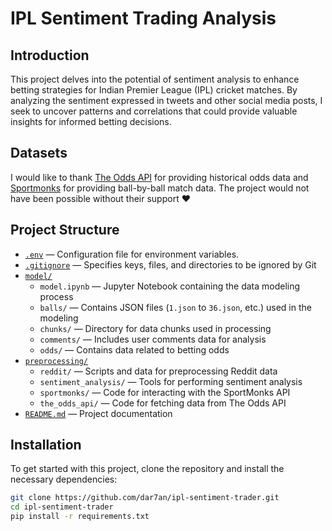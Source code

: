 # IPL Sentiment Trading Analysis

## Introduction

This project delves into the potential of sentiment analysis to enhance betting strategies for Indian Premier League (IPL) cricket matches. By analyzing the sentiment expressed in tweets and other social media posts, I seek to uncover patterns and correlations that could provide valuable insights for informed betting decisions.


## Datasets

I would like to thank [The Odds API](https://the-odds-api.com/) for providing historical odds data and [Sportmonks](https://www.sportmonks.com/) for providing ball-by-ball match data. The project would not have been possible without their support ❤️

## Project Structure

- [`.env`](.env) — Configuration file for environment variables.
- [`.gitignore`](.gitignore) — Specifies keys, files, and directories to be ignored by Git
- [`model/`](model/)
  - `model.ipynb` — Jupyter Notebook containing the data modeling process
  - `balls/` — Contains JSON files (`1.json` to `36.json`, etc.) used in the modeling
  - `chunks/` — Directory for data chunks used in processing
  - `comments/` — Includes user comments data for analysis
  - `odds/` — Contains data related to betting odds
- [`preprocessing/`](preprocessing/)
  - `reddit/` — Scripts and data for preprocessing Reddit data
  - `sentiment_analysis/` — Tools for performing sentiment analysis
  - `sportmonks/` — Code for interacting with the SportMonks API
  - `the_odds_api/` — Code for fetching data from The Odds API
- [`README.md`](README.md) — Project documentation

## Installation

To get started with this project, clone the repository and install the necessary dependencies:

```bash
git clone https://github.com/dar7an/ipl-sentiment-trader.git
cd ipl-sentiment-trader
pip install -r requirements.txt
